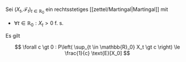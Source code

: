 Sei $(X_t, \mathcal{F}_t)_{t \in \mathbb{R}_0}$ ein rechtsstetiges [[zettel/Martingal|Martingal]] mit
- $\forall t \in \mathbb{R}_0 : X_t \gt 0$ f. s.

Es gilt

$$
	\forall c \gt 0 : P\left( \sup_{t \in \mathbb{R}_0} X_t \gt c \right) \le \frac{1}{c} \text{E}[X_0]
$$